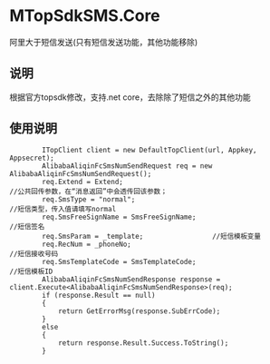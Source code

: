 # MTopSdkSMS.Core
阿里大于短信发送(只有短信发送功能，其他功能移除)
## 说明
根据官方topsdk修改，支持.net core，去除除了短信之外的其他功能
## 使用说明
            ITopClient client = new DefaultTopClient(url, Appkey, Appsecret);
            AlibabaAliqinFcSmsNumSendRequest req = new AlibabaAliqinFcSmsNumSendRequest();
            req.Extend = Extend;                                                       //公共回传参数，在“消息返回”中会透传回该参数；
            req.SmsType = "normal";                                                    //短信类型，传入值请填写normal
            req.SmsFreeSignName = SmsFreeSignName;                                          //短信签名
            req.SmsParam = _template;                 //短信模板变量
            req.RecNum = _phoneNo;                                                      //短信接收号码
            req.SmsTemplateCode = SmsTemplateCode;                                       //短信模板ID
            AlibabaAliqinFcSmsNumSendResponse response = client.Execute<AlibabaAliqinFcSmsNumSendResponse>(req);
            if (response.Result == null)
            {
                return GetErrorMsg(response.SubErrCode);
            }
            else
            {
                return response.Result.Success.ToString();
            }
